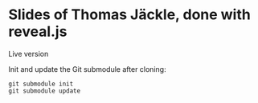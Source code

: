 # Slides of Thomas Jäckle, done with reveal.js

Live version

Init and update the Git submodule after cloning:
```shell
git submodule init
git submodule update
```
